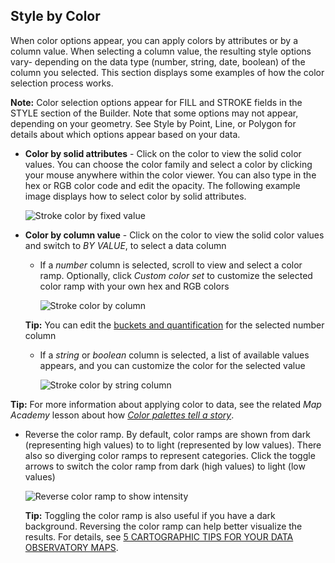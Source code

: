 ## Style by Color

When color options appear, you can apply colors by attributes or by a column value. When selecting a column value, the resulting style options vary- depending on the data type (number, string, date, boolean) of the column you selected. This section displays some examples of how the color selection process works.

**Note:** Color selection options appear for FILL and STROKE fields in the STYLE section of the Builder. Note that some options may not appear, depending on your geometry. See Style by Point, Line, or Polygon for details about which options appear based on your data.

- **Color by solid attributes** - Click on the color to view the solid color values. You can choose the color family and select a color by clicking your mouse anywhere within the color viewer. You can also type in the hex or RGB color code and edit the opacity. The following example image displays how to select color by solid attributes.

    <span class="wrap-border"><img src="/academy/img/guides/styling/stroke_color_fixed.jpg" alt="Stroke color by fixed value" /></span> 
    
- **Color by column value** - Click on the color to view the solid color values and switch to _BY VALUE_, to select a data column

    - If a _number_ column is selected, scroll to view and select a color ramp. Optionally, click _Custom color set_ to customize the selected color ramp with your own hex and RGB colors

      <span class="wrap-border"><img src="/academy/img/guides/styling/stroke_color_columns.jpg" alt="Stroke color by column" /></span> 

    **Tip:** You can edit the [buckets and quantification](#style-by-quantification) for the selected number column

    - If a _string_ or _boolean_ column is selected, a list of available values appears, and you can customize the color for the selected value

      <span class="wrap-border"><img src="/academy/img/guides/styling/stroke_color_by_string.jpg" alt="Stroke color by string column" /></span> 

**Tip:** For more information about applying color to data, see the related _Map Academy_ lesson about how [_Color palettes tell a story_](https://carto.com/academy/courses/intermediate-design/choose-colors-2/).

- Reverse the color ramp. By default, color ramps are shown from dark (representing high values) to to light (represented by low values). There also so diverging color ramps to represent categories. Click the toggle arrows to switch the color ramp from dark (high values) to light (low values)

	<span class="wrap-border"><img src="/academy/img/guides/heatmaps/reverse_color_ramp.jpg" alt="Reverse color ramp to show intensity" /></span>

	**Tip:** Toggling the color ramp is also useful if you have a dark background. Reversing the color ramp can help better visualize the results. For details, see [5 CARTOGRAPHIC TIPS FOR YOUR DATA OBSERVATORY MAPS](https://carto.com/blog/cartography-data-extract-value/).
